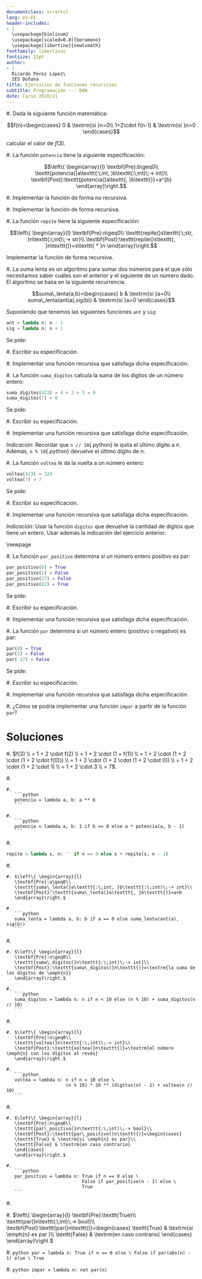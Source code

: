 ```yaml
---
documentclass: scrartcl
lang: es-ES
header-includes:
- |
  \usepackage{biolinum}
  \usepackage[scaled=0.8]{beramono}
  \usepackage[libertine]{newtxmath}
fontfamily: libertinus
fontsize: 12pt
author:
- |
  Ricardo Pérez López\
  IES Doñana
title: Ejercicios de funciones recursivas
subtitle: Programación --- DAW
date: Curso 2020/21
---
```


#. Dada la siguiente función matemática:

   $$f(n)=\begin{cases}
   0 & \textrm{si }n=0\\
   1+2\cdot f(n-1) & \textrm{si }n>0
   \end{cases}$$
 
   calcular el valor de $f(3)$.

#. La función `potencia` tiene la siguiente especificación:

   $$\left\{ \begin{array}{l}
   \textbf{Pre}:b\geq0\\
   \texttt{potencia(}a\texttt{:\;int, }b\texttt{:\;int)\;-> int}\\
   \textbf{Post}:\texttt{potencia(}a\texttt{, }b\texttt{)}=a^{b}
   \end{array}\right.$$

   #. Implementar la función de forma no recursiva.

   #. Implementar la función de forma recursiva.

#. La función `repite` tiene la siguiente especificación:

   $$\left\{ \begin{array}{l}
   \textbf{Pre}:n\geq0\\
   \texttt{repite(}s\texttt{:\;str, }n\texttt{:\;int)\;-> str}\\
   \textbf{Post}:\texttt{repite(}s\texttt{, }n\texttt{)}=s\texttt{ * }n
   \end{array}\right.$$

   Implementar la función de forma recursiva.

#. La suma lenta es un algoritmo para sumar dos números para el que
   sólo necesitamos saber cuáles son el anterior y el siguiente de un
   número dado. El algoritmo se basa en la siguiente recurrencia:

   $$suma\_lenta(a,b)=\begin{cases}
   b & \textrm{si }a=0\\
   suma\_lenta(ant(a),sig(b)) & \textrm{si }a>0
   \end{cases}$$

   Suponiendo que tenemos las siguientes funciones `ant` y `sig`:

   ```python
   ant = lambda n: n - 1
   sig = lambda n: n + 1
   ```

   Se pide:

   #. Escribir su especificación.

   #. Implementar una función recursiva que satisfaga dicha
      especificación.

#. La función `suma_digitos` calcula la suma de los dígitos de un
   número entero:
 
   ```python
   suma_digitos(423) = 4 + 2 + 3 = 9
   suma_digitos(7) = 0
   ```

   Se pide:

   #.  Escribir su especificación.

   #.  Implementar una función recursiva que satisfaga dicha
       especificación.

   *Indicación*: Recordar que `n // 10`{.python} le quita el último dígito a
   $n$. Además, `n % 10`{.python} devuelve el último dígito de $n$.

#. La función `voltea` le da la vuelta a un número entero:

   ```python
   voltea(423) = 324
   voltea(7) = 7
   ```

   Se pide:

   #.  Escribir su especificación.

   #.  Implementar una función recursiva que satisfaga dicha
       especificación.

   *Indicación*: Usar la función `digitos` que devuelve la cantidad de
   dígitos que tiene un entero. Usar además la indicación del ejercicio
   anterior.

   \newpage

#. La función `par_positivo` determina si un número entero positivo es
   par:

   ```python
   par_positivo(0) = True
   par_positivo(1) = False
   par_positivo(27) = False
   par_positivo(82) = True
   ```

   Se pide:

   #.  Escribir su especificación.

   #.  Implementar una función recursiva que satisfaga dicha
       especificación.

#. La función `par` determina si un número entero (positivo o negativo)
   es par:

   ```python
   par(0) = True
   par(1) = False
   par(-27) = False
   ```

   Se pide:

   #.  Escribir su especificación.

   #.  Implementar una función recursiva que satisfaga dicha
       especificación.

   #.  ¿Cómo se podría implementar una función `impar` a partir de la
       función `par`?
 
# Soluciones

#. $f(3) \\
   = 1 + 2 \cdot f(2) \\
   = 1 + 2 \cdot (1 + f(1)) \\
   = 1 + 2 \cdot (1 + 2 \cdot (1 + 2 \cdot f(0))) \\
   = 1 + 2 \cdot (1 + 2 \cdot (1 + 2 \cdot 0)) \\
   = 1 + 2 \cdot (1 + 2 \cdot 1) \\
   = 1 + 2 \cdot 3 \\
   = 7$.

#.  

    #.
       ```python
       potencia = lambda a, b: a ** b
       ```

    #.
       ```python
       potencia = lambda a, b: 1 if b == 0 else a * potencia(a, b - 1)
       ```

#. 

   ```python
   repite = lambda s, n: '' if n == 0 else s + repite(s, n - 1)
   ```

#.   

    #. $\left\{ \begin{array}{l}
       \textbf{Pre}:a\geq0\\
       \texttt{suma\_lenta(}a\texttt{:\;int, }b\texttt{:\;int)\;-> int}\\
       \textbf{Post}:\texttt{suma\_lenta(}a\texttt{, }b\texttt{)}=a+b
       \end{array}\right.$

    #.
       ```python
       suma_lenta = lambda a, b: b if a == 0 else suma_lenta(ant(a), sig(b))
       ```

#.   

    #. $\left\{ \begin{array}{l}
       \textbf{Pre}:n\geq0\\
       \texttt{suma\_digitos(}n\texttt{:\;int)\;-> int}\\
       \textbf{Post}:\texttt{suma\_digitos(}n\texttt{)}=\textrm{la suma de los dígitos de \emph{n}}
       \end{array}\right.$

    #.
       ```python
       suma_digitos = lambda n: n if n < 10 else (n % 10) + suma_digitos(n // 10)
       ```

#.   

    #. $\left\{ \begin{array}{l}
       \textbf{Pre}:n\geq0\\
       \texttt{voltea(}n\texttt{:\;int)\;-> int}\\
       \textbf{Post}:\texttt{voltea(}n\texttt{)}=\textrm{el número \emph{n} con los dígitos al revés}
       \end{array}\right.$

    #.
       ```python
       voltea = lambda n: n if n < 10 else \
                          (n % 10) * 10 ** (digitos(n) - 1) + voltea(n // 10)
       ```

#.   

    #. $\left\{ \begin{array}{l}
       \textbf{Pre}:n\geq0\\
       \texttt{par\_positivo(}n\texttt{:\;int)\;-> bool}\\
       \textbf{Post}:\texttt{par\_positivo(}n\texttt{)}=\begin{cases}
       \texttt{True} & \textrm{si \emph{n} es par}\\
       \texttt{False} & \textrm{en caso contrario}
       \end{cases}
       \end{array}\right.$

    #.
       ```python
       par_positivo = lambda n: True if n == 0 else \
                                False if par_positivo(n - 1) else \
                                True
       ```

#. 

   #. $\left\{ \begin{array}{l}
      \textbf{Pre}:\texttt{True}\\
      \texttt{par(}n\texttt{:\;int)\;-> bool}\\
      \textbf{Post}:\texttt{par(}n\texttt{)}=\begin{cases}
      \texttt{True} & \textrm{si \emph{n} es par }\\
      \texttt{False} & \textrm{en caso contrario}
      \end{cases}
      \end{array}\right.$

   #.
      ```python
      par = lambda n: True if n == 0 else \
                      False if par(abs(n) - 1) else \
                      True
      ```

   #.
      ```python
      impar = lambda n: not par(n)
      ```
